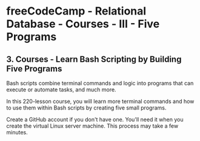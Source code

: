 # freeCodeCamp - Relational Database - Courses - III - Five Programs


## 3. Courses - Learn Bash Scripting by Building Five Programs

Bash scripts combine terminal commands and logic into programs that can execute or automate tasks, and much more.

In this 220-lesson course, you will learn more terminal commands and how to use them within Bash scripts by creating five small programs.

Create a GitHub account if you don't have one. You'll need it when you create the virtual Linux server machine. This process may take a few minutes.



